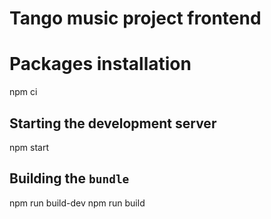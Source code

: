 # Tango music project frontend

# Packages installation

npm ci

## Starting the development server

npm start

## Building the `bundle`

npm run build-dev
npm run build
